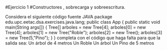 #Ejercicio 1
#Constructores , sobrecarga y sobreescritura.

Considera el siguiente código fuente JAVA
package edu.upc.eetac.dsa.exercises.java.lang; 
public class App { 
    public static void main(String args[]) { 
        Tree[] arboles = new Tree[4];
        arboles[0] = new Tree(4); 
        arboles[1] = new Tree("Roble"); 
        arboles[2] = new Tree(); 
        arboles[3] = new Tree(5,"Pino");
    } 
}
completa con el código que haga falta para que la salida sea:
Un árbol de 4 metros 
Un Roble 
Un árbol 
Un Pino de 5 metros